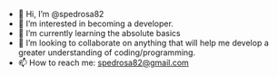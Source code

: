 - 👋 Hi, I’m @spedrosa82
- 👀 I’m interested in becoming a developer.
- 🌱 I’m currently learning the absolute basics
- 💞️ I’m looking to collaborate on anything that will help me develop a greater understanding of coding/programming.
- 📫 How to reach me: spedrosa82@gmail.com

<!---
spedrosa82/spedrosa82 is a ✨ special ✨ repository because its `README.md` (this file) appears on your GitHub profile.
You can click the Preview link to take a look at your changes.
--->
